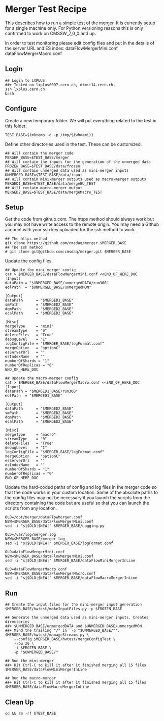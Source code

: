 # Merger Test Recipe
This describes how to run a simple test of the merger. It is currently setup
for a single machine only. For Python versioning reasons this is only confirmed to work on CMSSW_7_0_0 and up.

In order to test monitoring please edit config files and put in the details of the server URL and ES index:
dataFlowMergerMini.conf
dataFlowMergerMacro.conf

## Login

    ## Login to LXPLUS
    ##+ Tested on lxplus0097.cern.ch, dtmit14.cern.ch.
    ssh lxplus.cern.ch
    bash

## Configure

Create a new temporary folder. We will put everything related to the test in
this folder.

    TEST_BASE=$(mktemp -d -p /tmp/$(whoami))

Define other directories used in the test. These can be customized.

    ## Will contain the merger code
    MERGER_BASE=$TEST_BASE/merger
    ## Will contain the inputs for the generation of the unmerged data
    FROZEN_BASE=$TEST_BASE/data/frozen
    ## Will contain unmerged data used as mini-merger inputs
    UNMERGED_BASE=$TEST_BASE/data/input
    ## Will contain mini-merger outputs used as macro-merger outputs
    MERGED1_BASE=$TEST_BASE/data/mergeBU_TEST
    ## Will contain macro-merger output
    MERGED2_BASE=$TEST_BASE/data/mergeMacro_TEST

## Setup
Get the code from github.com. The https method should always work but you
may not have write access to the remote origin. You may need a Github account
with your ssh key uploaded for the ssh method to work.

    ## The https method
    git clone https://github.com/cmsdaq/merger $MERGER_BASE
    ## The ssh method
    # git clone git@github.com:cmsdaq/merger.git $MERGER_BASE

Update the config files.

    ## Update the mini-merger config
    cat > $MERGER_BASE/dataFlowMergerMini.conf <<END_OF_HERE_DOC
    [Input]
    dataPath = "$UNMERGED_BASE/unmergedDATA/run300"
    eolPath  = "$UNMERGED_BASE/unmergedMON"

    [Output]
    dataPath      = "$MERGED1_BASE"
    smPath        = "$MERGED2_BASE"
    dqmPath       = "$MERGED2_BASE"
    ecalPath      = "$MERGED2_BASE"

    [Misc]
    mergeType     = "mini"
    streamType    = "0"
    deleteFiles   = "True"
    debugLevel    = "1"
    logConfigFile = "$MERGER_BASE/logFormat.conf"
    mergeOption   = "optionC"
    esServerUrl   = ""
    esIndexName   = ""
    numberOfShards = "1"
    numberOfReplicas = "0"
    END_OF_HERE_DOC

    ## Update the macro-merger config
    cat > $MERGER_BASE/dataFlowMergerMacro.conf <<END_OF_HERE_DOC
    [Input]
    dataPath = "$MERGED1_BASE/run300"
    eolPath  = "$MERGED1_BASE"

    [Output]
    dataPath      = "$MERGED2_BASE"
    smPath        = "$MERGED2_BASE"
    dqmPath       = "$MERGED2_BASE"
    ecalPath      = "$MERGED2_BASE"

    [Misc]
    mergeType     = "macro"
    streamType    = "0"
    deleteFiles   = "True"
    debugLevel    = "1"
    logConfigFile = "$MERGER_BASE/logFormat.conf"
    mergeOption   = "optionC"
    esServerUrl   = ""
    esIndexName   = ""
    numberOfShards = "1"
    numberOfReplicas = "0"
    END_OF_HERE_DOC


Update the hard-coded paths of config and log files in the merger code
so that the code works in your custom location.
Some of the absolute paths to the config files may not be necessary if
you launch the scripts from the directory containing the code
but are useful so that you can launch the scripts from any location.

    OLD=/opt/merger/dataFlowMerger.conf
    NEW=$MERGER_BASE/dataFlowMergerMini.conf
    sed -i "s|$OLD|$NEW|" $MERGER_BASE/Logging.py

    OLD=/var/log/merger.log
    NEW=$MERGER_BASE/merger.log
    sed -i "s|$OLD|$NEW|" $MERGER_BASE/logFormat.conf

    OLD=dataFlowMergerMini.conf
    NEW=$MERGER_BASE/dataFlowMergerMini.conf
    sed -i "s|$OLD|$NEW|" $MERGER_BASE/dataFlowMiniMergerInLine

    OLD=dataFlowMergerMacro.conf
    NEW=$MERGER_BASE/dataFlowMergerMacro.conf
    sed -i "s|$OLD|$NEW|" $MERGER_BASE/dataFlowMacroMergerInLine

## Run

    ## Create the input files for the mini-merger input generation
    $MERGER_BASE/hwtest/makeInputFiles.py -p $FROZEN_BASE

    ## Generate the unmerged data used as mini-merger inputs. Creates directories
    ##+ $UNMERGED_BASE/unmergedDATA and $UNMERGED_BASE/unmergedMON.
    ##+ Mind the trailing "/" in `-p "$UNMERGED_BASE/"'.
    $MERGER_BASE/hwtest/manageStreams.py \
        --config $MERGER_BASE/hwtest/mergeConfigTest \
        --bu 30 \
        -i $FROZEN_BASE \
        -p "$UNMERGED_BASE/"

    ## Run the mini-merger
    ##+ Hit Ctrl-C to kill it after it finished merging all 15 files
    $MERGER_BASE/dataFlowMiniMergerInLine

    ## Run the macro-merger
    ##+ Hit Ctrl-C to kill it after it finished merging all 15 files
    $MERGER_BASE/dataFlowMacroMergerInLine

## Clean Up

    cd && rm -rf $TEST_BASE
